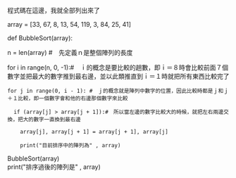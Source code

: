 程式碼在這邊，我就全部列出來了


array = [33, 67, 8, 13, 54, 119, 3, 84, 25, 41]

def BubbleSort(array):

  n = len(array) #　先定義ｎ是整個陣列的長度
  
  for i in range(n, 0, -1):#　ｉ的概念是要比較的趟數，即ｉ＝８時會比較前面７個數字並把最大的數字推到最右邊，並以此類推直到ｉ＝１時就把所有東西比較完了
    
    for j in range(0, i - 1): #　ｊ的概念就是陣列中數字的位置，因此比較時都是ｊ和ｊ＋１比較，即一個數字會和他的右邊那個數字來比較
     
      if (array[j] > array[j + 1]):#　所以當左邊的數字比較大的時候，就把左右兩邊交換，把大的數字一直換到最右邊
        
        array[j], array[j + 1] = array[j + 1], array[j]
        
        print("目前排序中的陣列為" , array)

BubbleSort(array)      
print("排序過後的陣列是" , array)
